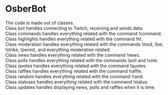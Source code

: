 OsberBot
======

The code is made out of classes.  
Class bot handles connecting to Twitch, receiving and sends data.  
Class commands handles everything related with the command !command.  
Class highlights handles everything related with the command !ht.  
Class moderation handles everything related with the commands !mod, !bw, !strike, !permit, and everything moderation related.  
Class news handles everything related with the command !news.  
Class polls handles everything related with the commands !poll and !vote.  
Class quotes handles everything related with the command !quotes.  
Class raffles handles everything related with the command !raffle.  
Class random handles everything related with the command !rand.  
Class statuses handles everything related with the command !status.  
Class updates handles displaying news, polls and raffles when it is time.  